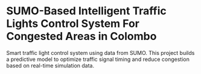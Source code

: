 # SUMO-Based Intelligent Traffic Lights Control System For Congested Areas in Colombo
Smart traffic light control system using data from SUMO. This project builds a predictive model to optimize traffic signal timing and reduce congestion based on real-time simulation data.
